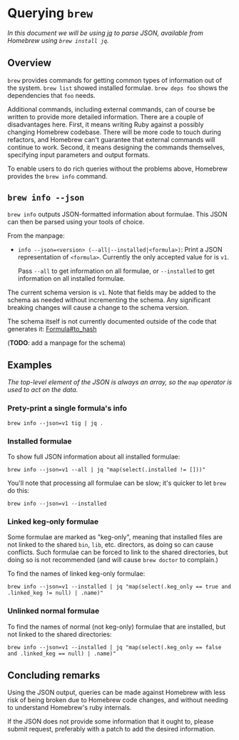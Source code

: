 # Querying `brew`
_In this document we will be using [jq](https://stedolan.github.io/jq/) to parse JSON, available from Homebrew using `brew install jq`._

## Overview

`brew` provides commands for getting common types of information out of the system. `brew list` showed installed formulae. `brew deps foo` shows the dependencies that `foo` needs.

Additional commands, including external commands, can of course be written to provide more detailed information. There are a couple of disadvantages here. First, it means writing Ruby against a possibly changing Homebrew codebase. There will be more code to touch during refactors, and Homebrew can't guarantee that external commands will continue to work. Second, it means designing the commands themselves, specifying input parameters and output formats.

To enable users to do rich queries without the problems above, Homebrew provides the `brew info` command.

## `brew info --json`

`brew info` outputs JSON-formatted information about formulae. This JSON can then be parsed using your tools of choice.

From the manpage:

  * `info --json=<version> (--all|--installed|<formula>)`:
    Print a JSON representation of `<formula>`. Currently the only accepted value
    for <version> is `v1`.

    Pass `--all` to get information on all formulae, or `--installed` to get
    information on all installed formulae.

The current schema version is `v1`. Note that fields may be added to the schema as needed without incrementing the schema. Any significant breaking changes will cause a change to the schema version.

The schema itself is not currently documented outside of the code that generates it: [Formula#to_hash](https://github.com/Homebrew/brew/blob/master/Library/Homebrew/formula.rb)

(**TODO**: add a manpage for the schema)

## Examples

_The top-level element of the JSON is always an array, so the `map` operator is used to act on the data._

### Prety-print a single formula's info

`brew info --json=v1 tig | jq .`

### Installed formulae

To show full JSON information about all installed formulae:

`brew info --json=v1 --all | jq "map(select(.installed != []))"`

You'll note that processing all formulae can be slow; it's quicker to let `brew` do this:

`brew info --json=v1 --installed`

### Linked keg-only formulae

Some formulae are marked as "keg-only", meaning that installed files are not linked to the shared `bin`, `lib`, etc. directors, as doing so can cause conflicts. Such formulae can be forced to link to the shared directories, but doing so is not recommended (and will cause `brew doctor` to complain.)

To find the names of linked keg-only formulae:

`brew info --json=v1 --installed | jq "map(select(.keg_only == true and .linked_keg != null) | .name)"`

### Unlinked normal formulae

To find the names of normal (not keg-only) formulae that are installed, but not linked to the shared directories:

`brew info --json=v1 --installed | jq "map(select(.keg_only == false and .linked_keg == null) | .name)"`

## Concluding remarks

Using the JSON output, queries can be made against Homebrew with less risk of being broken due to Homebrew code changes, and without needing to understand Homebrew's ruby internals.

If the JSON does not provide some information that it ought to, please submit request, preferably with a patch to add the desired information.
